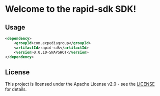 # Welcome to the rapid-sdk SDK!

## Usage
```xml
<dependency>
    <groupId>com.expediagroup</groupId>
    <artifactId>rapid-sdk</artifactId>
    <version>0.0.10-SNAPSHOT</version>
</dependency>
```

## License

This project is licensed under the Apache License v2.0 - see the [LICENSE](LICENSE) for details.

